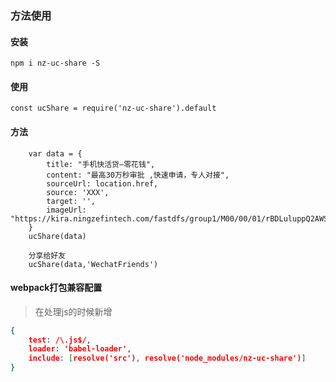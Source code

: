 ### 方法使用
#### 安装 
```text 
npm i nz-uc-share -S
```

#### 使用
``` text 
const ucShare = require('nz-uc-share').default 
```

#### 方法
``` script 
    var data = {
        title: "手机快活贷—零花钱",
        content: "最高30万秒审批 ,快速申请，专人对接",
        sourceUrl: location.href,
        source: 'XXX',
        target: '',
        imageUrl: "https://kira.ningzefintech.com/fastdfs/group1/M00/00/01/rBDLuluppQ2AWSmTAAVwToCgmVQ269.png"
    }
    ucShare(data)
    
    分享给好友
    ucShare(data,'WechatFriends')
```
#### webpack打包兼容配置
> 在处理js的时候新增
```json
{
    test: /\.js$/,
    loader: 'babel-loader',
    include: [resolve('src'), resolve('node_modules/nz-uc-share')]
}     
```
    